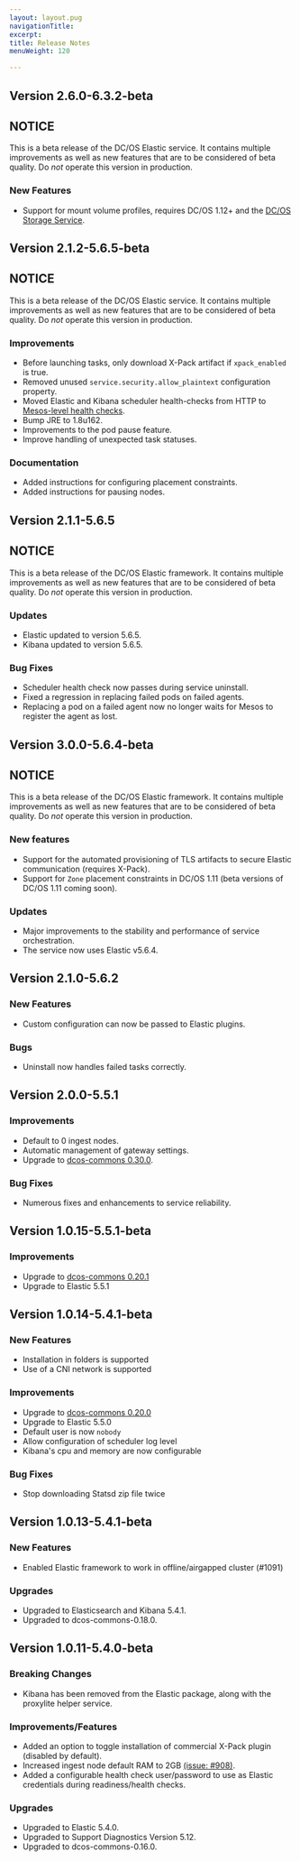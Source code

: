 ```yaml
---
layout: layout.pug
navigationTitle: 
excerpt:
title: Release Notes
menuWeight: 120

---
```


<!-- This source repo for this topic is https://github.com/mesosphere/dcos-commons -->


## Version 2.6.0-6.3.2-beta

## NOTICE

This is a beta release of the DC/OS Elastic service. It contains multiple improvements as well as new features that are to be considered of beta quality. Do _not_ operate this version in production.

### New Features
- Support for mount volume profiles, requires DC/OS 1.12+ and the [DC/OS Storage Service](/services/beta-storage).


## Version 2.1.2-5.6.5-beta

## NOTICE

This is a beta release of the DC/OS Elastic service. It contains multiple improvements as well as new features that are to be considered of beta quality. Do _not_ operate this version in production.

### Improvements
- Before launching tasks, only download X-Pack artifact if `xpack_enabled` is true.
- Removed unused `service.security.allow_plaintext` configuration property.
- Moved Elastic and Kibana scheduler health-checks from HTTP to [Mesos-level health checks](https://mesosphere.github.io/marathon/docs/health-checks.html#mesos-level-health-checks).
- Bump JRE to 1.8u162.
- Improvements to the pod pause feature.
- Improve handling of unexpected task statuses.

### Documentation
- Added instructions for configuring placement constraints.
- Added instructions for pausing nodes.


## Version 2.1.1-5.6.5

## NOTICE

This is a beta release of the DC/OS Elastic framework. It contains multiple improvements as well as new features that are to be considered of beta quality. Do _not_ operate this version in production.

### Updates
- Elastic updated to version 5.6.5.
- Kibana updated to version 5.6.5.

### Bug Fixes
- Scheduler health check now passes during service uninstall.
- Fixed a regression in replacing failed pods on failed agents.
- Replacing a pod on a failed agent now no longer waits for Mesos to register the agent as lost.

## Version 3.0.0-5.6.4-beta

## NOTICE

This is a beta release of the DC/OS Elastic framework. It contains multiple improvements as well as new features that are to be considered of beta quality. Do _not_ operate this version in production.

### New features
- Support for the automated provisioning of TLS artifacts to secure Elastic communication (requires X-Pack).
- Support for `Zone` placement constraints in DC/OS 1.11 (beta versions of DC/OS 1.11 coming soon).

### Updates
- Major improvements to the stability and performance of service orchestration.
- The service now uses Elastic v5.6.4.

## Version 2.1.0-5.6.2

### New Features
* Custom configuration can now be passed to Elastic plugins. 

### Bugs
* Uninstall now handles failed tasks correctly.

## Version 2.0.0-5.5.1

### Improvements
- Default to 0 ingest nodes.
- Automatic management of gateway settings.
- Upgrade to [dcos-commons 0.30.0](https://github.com/mesosphere/dcos-commons/releases/tag/0.30.0).

### Bug Fixes
- Numerous fixes and enhancements to service reliability.

## Version 1.0.15-5.5.1-beta

### Improvements
- Upgrade to [dcos-commons 0.20.1](https://github.com/mesosphere/dcos-commons/releases/tag/0.20.1)
- Upgrade to Elastic 5.5.1

## Version 1.0.14-5.4.1-beta

### New Features
- Installation in folders is supported
- Use of a CNI network is supported

### Improvements
- Upgrade to [dcos-commons 0.20.0](https://github.com/mesosphere/dcos-commons/releases/tag/0.20.0)
- Upgrade to Elastic 5.5.0
- Default user is now `nobody`
- Allow configuration of scheduler log level
- Kibana's cpu and memory are now configurable

### Bug Fixes
- Stop downloading Statsd zip file twice

## Version 1.0.13-5.4.1-beta

### New Features
- Enabled Elastic framework to work in offline/airgapped cluster (#1091)

### Upgrades
- Upgraded to Elasticsearch and Kibana 5.4.1.
- Upgraded to dcos-commons-0.18.0.

## Version 1.0.11-5.4.0-beta

### Breaking Changes

- Kibana has been removed from the Elastic package, along with the proxylite helper service.

### Improvements/Features

- Added an option to toggle installation of commercial X-Pack plugin (disabled by default).
- Increased ingest node default RAM to 2GB [(issue: #908)](https://github.com/mesosphere/dcos-commons/issues/908).
- Added a configurable health check user/password to use as Elastic credentials during readiness/health checks.

### Upgrades

- Upgraded to Elastic 5.4.0.
- Upgraded to Support Diagnostics Version 5.12.
- Upgraded to dcos-commons-0.16.0.
